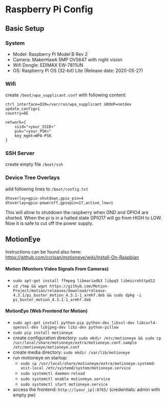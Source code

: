 # Raspberry Pi Config

## Basic Setup
### System
- Model: Raspberry Pi Model B Rev 2
- Camera: MakerHawk 5MP OV5647 with night vision
- Wifi Dongle: EDIMAX EW-7811UN
- OS: Raspberry Pi OS (32-bit) Lite (Release date: 2020-05-27)

### Wifi
create `/boot/wpa_supplicant.conf` with following content:

```
ctrl_interface=DIR=/var/run/wpa_supplicant GROUP=netdev
update_config=1
country=DE

network={
    ssid="«your_SSID»"
    psk="«your_PSK»"
    key_mgmt=WPA-PSK
}
```
### SSH Server
create empty file `/boot/ssh`

### Device Tree Overlays
add following lines to `/boot/config.txt`

```
dtoverlay=gpio-shutdown,gpio_pin=4
dtoverlay=gpio-poweroff,gpiopin=17,active_low=1
```

This will allow to shutdown the raspberry when GND and GPIO4 are shorted. When the pi is in a halted state GPIO17 will go from HIGH to LOW. Now it is safe to cut off the power supply.


## MotionEye
Instructions can be found also here: https://github.com/ccrisan/motioneye/wiki/Install-On-Raspbian

#### Motion (Monitors Video Signals From Cameras)
- `sudo apt-get install ffmpeg libmariadb3 libpq5 libmicrohttpd12`
- `cd /tmp && wget https://github.com/Motion-Project/motion/releases/download/release-4.3.1/pi_buster_motion_4.3.1-1_armhf.deb && sudo dpkg -i pi_buster_motion_4.3.1-1_armhf.deb`

#### MotionEye (Web Frontend for Motion)
- `sudo apt-get install python-pip python-dev libssl-dev libcurl4-openssl-dev libjpeg-dev libz-dev python-pillow`
- `sudo pip install motioneye`
- create configuration directory: `sudo mkdir /etc/motioneye && sudo cp /usr/local/share/motioneye/extra/motioneye.conf.sample /etc/motioneye/motioneye.conf` 
- create media directory: `sudo mkdir /var/lib/motioneye`
- run motioneye on startup: 
    - `sudo cp /usr/local/share/motioneye/extra/motioneye.systemd-unit-local /etc/systemd/system/motioneye.service`
    - `sudo systemctl daemon-reload`
    - `sudo systemctl enable motioneye.service`
    - `sudo systemctl start motioneye.service`
- access the frontend: `http://[your_ip]:8765/` (credentials: admin with empty pw)